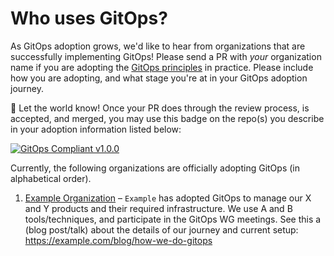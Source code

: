 # Who uses GitOps? 

As GitOps adoption grows, we'd like to hear from organizations that are successfully implementing GitOps! Please send a PR with *your* organization name if you are adopting the [GitOps principles](https://opengitops.dev/#principles) in practice. Please include how you are adopting, and what stage you're at in your GitOps adoption journey.

📣 Let the world know! Once your PR does through the review process, is accepted, and merged, you may use this badge on the repo(s) you describe in your adoption information listed below:

[![GitOps Compliant v1.0.0](https://img.shields.io/badge/GitOps%20Compliant-v1.0.0-%235D96FC)](https://github.com/open-gitops/documents/blob/release-v1.0.0/PRINCIPLES.md)

Currently, the following organizations are officially adopting GitOps (in alphabetical order). 

1. [Example Organization](https://example.com) – `Example` has adopted GitOps to manage our X and Y products and their required infrastructure. We use A and B tools/techniques, and participate in the GitOps WG meetings. See this a (blog post/talk) about the details of our journey and current setup: <https://example.com/blog/how-we-do-gitops>